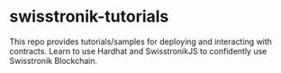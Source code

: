 # swisstronik-tutorials
This repo provides tutorials/samples for deploying and interacting with contracts. Learn to use Hardhat and SwisstronikJS to confidently use Swisstronik Blockchain.
